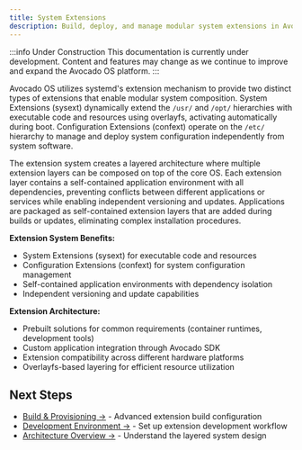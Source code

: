 ```yaml
---
title: System Extensions
description: Build, deploy, and manage modular system extensions in Avocado OS
---
```


:::info Under Construction
This documentation is currently under development. Content and features may change as we continue to improve and expand the Avocado OS platform.
:::

Avocado OS utilizes systemd's extension mechanism to provide two distinct types of extensions that enable modular system composition. System Extensions (sysext) dynamically extend the `/usr/` and `/opt/` hierarchies with executable code and resources using overlayfs, activating automatically during boot. Configuration Extensions (confext) operate on the `/etc/` hierarchy to manage and deploy system configuration independently from system software.

The extension system creates a layered architecture where multiple extension layers can be composed on top of the core OS. Each extension layer contains a self-contained application environment with all dependencies, preventing conflicts between different applications or services while enabling independent versioning and updates. Applications are packaged as self-contained extension layers that are added during builds or updates, eliminating complex installation procedures.

**Extension System Benefits:**
- System Extensions (sysext) for executable code and resources
- Configuration Extensions (confext) for system configuration management  
- Self-contained application environments with dependency isolation
- Independent versioning and update capabilities

**Extension Architecture:**
- Prebuilt solutions for common requirements (container runtimes, development tools)
- Custom application integration through Avocado SDK
- Extension compatibility across different hardware platforms
- Overlayfs-based layering for efficient resource utilization

## Next Steps

- [Build & Provisioning →](./build-provisioning) - Advanced extension build configuration
- [Development Environment →](./development-environment) - Set up extension development workflow
- [Architecture Overview →](./architecture-overview) - Understand the layered system design